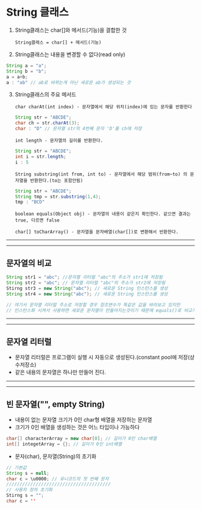 # String 클래스
1. String클래스는 char[]와 메서드(기능)을 결합한 것

    `String클래스 = char[] + 메서드(기능)`

2. String클래스는 내용을 변경할 수 없다(read only)

```java
String a = "a";
String b = "b";
a = a+b;
a : "ab" // ab로 바뀌는게 아닌 새로운 ab가 생성되는 것
```

3. String클래스의 주요 메서드

    `char charAt(int index) - 문자열에서 해당 위치(index)에 있는 문자를 반환한다`

    ```java
    String str = "ABCDE";
    char ch = str.charAt(3);
    char : "D" // 문자열 str의 4번째 문자 'D'를 ch에 저장
    ```
    
    `int length - 문자열의 길이를 반환한다.`

    ```java
    String str = "ABCDE";
    int i = str.length;
    i : 5
    ```

    `String substring(int from, int to) - 문자열에서 해당 범위(from~to) 의 문자열을 반환한다.(to는 포함안됨)`

    ```java
    String str = "ABCDE";
    String tmp = str.substring(1,4);
    tmp : "BCD" 
    ```

    `boolean equals(Object obj) - 문자열의 내용이 같은지 확인한다. 같으면 결과는 true, 다르면 false`

    `char[] toCharArray() - 문자열을 문자배열(char[])로 변환해서 반환한다.`
---
---
## 문자열의 비교
```java
String str1 = "abc"; //문자열 리터럴 "abc"의 주소가 str1에 저장됨
String str2 = "abc"; // 문자열 리터럴 "abc"의 주소가 str2에 저장됨
Stirng str3 = new String("abc"); // 새로운 String 인스턴스를 생성
String str4 = new String("abc"); // 새로운 String 인스턴스를 생성

// 여기서 문자열 리터럴 주소로 저장할 경우 참조변수가 똑같은 값을 바라보고 있지만 
// 인스턴스화 시켜서 사용하면 새로운 문자열이 만들어지는것이기 때문에 equals()로 비교가 불가능하다 ...
```
---
---
## 문자열 리터럴
- 문자열 리터럴은 프로그램이 실행 시 자동으로 생성된다.(constant pool에 저장(상수저장소)
- 같은 내용의 문자열은 하나만 만들어 진다.
---
---
## 빈 문자열("", empty String)
- 내용이 없는 문자열 크기가 0인 char형 배열을 저장하는 문자열
- 크기가 0인 배열을 생성하는 것은 어느 타입이나 가능하다
```java
char[] characterArray = new char[0]; // 길이가 0인 char배열
int[] integetArray = {}; // 길이가 0인 int배열
```
- 문자(char), 문자열(String)의 초기화
```java
// 기본값
String s = null;
char c = \u0000; // 유니코드의 첫 번째 문자
///////////////////////////////////////
// 사용자 정의 초기화
Stirng s = "";
char c = ''
```

